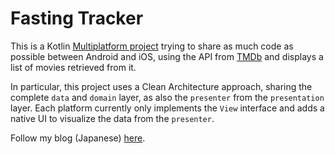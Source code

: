 # Fasting Tracker

This is a Kotlin [Multiplatform project](https://kotlinlang.org/docs/reference/multiplatform.html) trying to share as much code as possible between Android and iOS, using the API from [TMDb](https://www.themoviedb.org/) and displays a list of movies retrieved from it.

In particular, this project uses a Clean Architecture approach, sharing the complete `data` and `domain` layer, as also the `presenter` from the `presentation` layer. Each platform currently only implements the `View` interface and adds a native UI to visualize the data from the `presenter`.

Follow my blog (Japanese) [here](https://jonathan-yeung.hatenablog.com/). 
